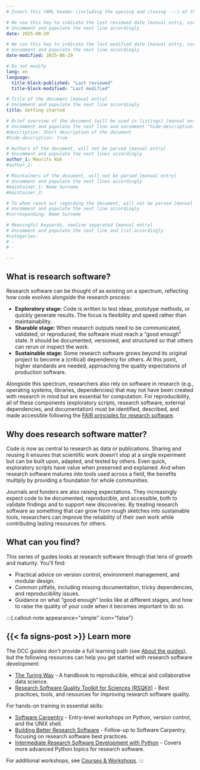 ```yaml
---
# Insert this YAML header (including the opening and closing ---) at the beginning of the document and fill it out accordingly

# We use this key to indicate the last reviewed date [manual entry, use YYYY-MM-DD]
# Uncomment and populate the next line accordingly
date: 2025-08-29

# We use this key to indicate the last modified date [manual entry, use YYYY-MM-DD]
# Uncomment and populate the next line accordingly
date-modified: 2025-08-29

# Do not modify
lang: en
language: 
  title-block-published: "Last reviewed"
  title-block-modified: "Last modified"

# Title of the document [manual entry]
# Uncomment and populate the next line accordingly
title: Getting started

# Brief overview of the document (will be used in listings) [manual entry]
# Uncomment and populate the next line and uncomment "hide-description: true".
#description: Short description of the document
#hide-description: true

# Authors of the document, will not be parsed [manual entry]
# Uncomment and populate the next lines accordingly
author_1: Maurits Kok
#author_2:

# Maintainers of the document, will not be parsed [manual entry]
# Uncomment and populate the next lines accordingly
#maintainer_1: Name Surname
#maintainer_2:

# To whom reach out regarding the document, will not be parsed [manual entry]
# Uncomment and populate the next line accordingly
#corresponding: Name Surname

# Meaningful keywords, newline separated [manual entry]
# Uncomment and populate the next line and list accordingly
#categories: 
# - 
# - 

---
```


## What is research software?
Research software can be thought of as existing on a spectrum, reflecting how code evolves alongside the research process:

- **Exploratory stage:** Code is written to test ideas, prototype methods, or quickly generate results. The focus is flexibility and speed rather than maintainability.
- **Sharable stage:** When research outputs need to be communicated, validated, or reproduced, the software must reach a “good enough” state. It should be documented, versioned, and structured so that others can rerun or inspect the work.
- **Sustainable stage:** Some research software grows beyond its original project to become a (critical) dependency for others. At this point, higher standards are needed, approaching the quality expectations of production software.

Alongside this spectrum, researchers also rely on software in research (e.g., operating systems, libraries, dependencies) that may not have been created with research in mind but are essential for computation. For reproducibility, all of these components (exploratory scripts, research software, external dependencies, and documentation) must be identified, described, and made accessible following the [FAIR principles for research software](./fair_software/fair.md).

## Why does research software matter?
Code is now as central to research as data or publications. Sharing and reusing it ensures that scientific work doesn’t stop at a single experiment but can be built upon, adapted, and tested by others. Even quick, exploratory scripts have value when preserved and explained. And when research software matures into tools used across a field, the benefits multiply by providing a foundation for whole communities. 

Journals and funders are also raising expectations. They increasingly expect code to be documented, reproducible, and accessible, both to validate findings and to support new discoveries. By treating research software as something that can grow from rough sketches into sustainable tools, researchers can improve the reliability of their own work while contributing lasting resources for others.

## What can you find?
This series of guides looks at research software through that lens of growth and maturity. You’ll find:

- Practical advice on version control, environment management, and modular design.
- Common pitfalls, including missing documentation, tricky dependencies, and reproducibility issues.
- Guidance on what “good enough” looks like at different stages, and how to raise the quality of your code when it becomes important to do so.

:::{.callout-note appearance="simple" icon="false"}
## {{< fa signs-post >}} Learn more
The DCC guides don't provide a full learning path (see [About the guides](../about.md)), but the following resources can help you get started with research software development:

- [The Turing Way](https://book.the-turing-way.org/) - A handbook to reproducible, ethical and collaborative data science.
- [Research Software Quality Toolkit for Sciences (RSQKit)](https://everse.software/RSQKit/) - Best practices, tools, and resources for improving research software quality.

For hands-on training in essential skills:

- [Software Carpentry](https://software-carpentry.org/) - Entry-level workshops on Python, version control, and the UNIX shell.
- [Building Better Research Software](https://carpentries-incubator.github.io/better-research-software/) - Follow-up to Software Carpentry, focusing on research software best practices.
- [Intermediate Research Software Development with Python](https://carpentries-incubator.github.io/python-intermediate-development/) - Covers more advanced Python topics for research software.

For additional workshops, see [Courses & Workshops](../resources/courses.md).
:::